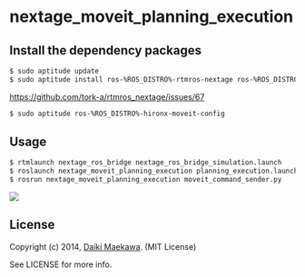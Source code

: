 nextage_moveit_planning_execution
=================================

## Install the dependency packages

```sh
$ sudo aptitude update
$ sudo aptitude install ros-%ROS_DISTRO%-rtmros-nextage ros-%ROS_DISTRO%-moveit-ros-visualization ros-%ROS_DISTRO%-moveit-planners-ompl
```


https://github.com/tork-a/rtmros_nextage/issues/67
```sh
$ sudo aptitude ros-%ROS_DISTRO%-hironx-moveit-config 
```

## Usage

```sh
$ rtmlaunch nextage_ros_bridge nextage_ros_bridge_simulation.launch
$ roslaunch nextage_moveit_planning_execution planning_execution.launch
$ rosrun nextage_moveit_planning_execution moveit_command_sender.py
```

![](http://daikimaekawa.github.io/images/moveit/command_sender_plan3.jpg)

## License

Copyright (c) 2014, [Daiki Maekawa](http://daikimaekawa.strikingly.com/). (MIT License)

See LICENSE for more info.
